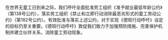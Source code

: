 在世界无童工日到来之际，我们呼吁全面批准劳工组织《准予就业最低年龄公约》（第138号公约），落实劳工组织《禁止和立即行动消除最恶劣形式的童工劳动公约》（第182号公约）。有效批准与落实上述公约，对于实现《德班行动呼吁》设定的目标仍至关重要。《德班行动呼吁》敦促我们致力于加强预防措施、完善保护机制并建立伙伴关系，消除童工劳动现象。
